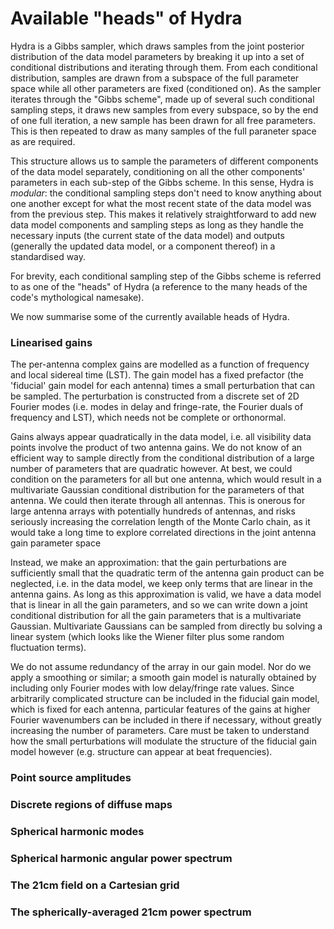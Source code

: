 # Available "heads" of Hydra
Hydra is a Gibbs sampler, which draws samples from the joint posterior distribution of the data model parameters by breaking it up into a set of conditional distributions and iterating through them. From each conditional distribution, samples are drawn from a subspace of the full parameter space while all other parameters are fixed (conditioned on). As the sampler iterates through the "Gibbs scheme", made up of several such conditional sampling steps, it draws new samples from every subspace, so by the end of one full iteration, a new sample has been drawn for all free parameters. This is then repeated to draw as many samples of the full paraneter space as are required.

This structure allows us to sample the parameters of different components of the data model separately, conditioning on all the other components' parameters in each sub-step of the Gibbs scheme. In this sense, Hydra is _modular_: the conditional sampling steps don't need to know anything about one another except for what the most recent state of the data model was from the previous step. This makes it relatively straightforward to add new data model components and sampling steps as long as they handle the necessary inputs (the current state of the data model) and outputs (generally the updated data model, or a component thereof) in a standardised way.

For brevity, each conditional sampling step of the Gibbs scheme is referred to as one of the "heads" of Hydra (a reference to the many heads of the code's mythological namesake).

We now summarise some of the currently available heads of Hydra.

### Linearised gains
The per-antenna complex gains are modelled as a function of frequency and local sidereal time (LST). The gain model has a fixed prefactor (the 'fiducial' gain model for each antenna) times a small perturbation that can be sampled. The perturbation is constructed from a discrete set of 2D Fourier modes (i.e. modes in delay and fringe-rate, the Fourier duals of frequency and LST), which needs not be complete or orthonormal.

Gains always appear quadratically in the data model, i.e. all visibility data points involve the product of two antenna gains. We do not know of an efficient way to sample directly from the conditional distribution of a large number of parameters that are quadratic however. At best, we could condition on the parameters for all but one antenna, which would result in a multivariate Gaussian conditional distribution for the parameters of that antenna. We could then iterate through all antennas. This is onerous for large antenna arrays with potentially hundreds of antennas, and risks seriously increasing the correlation length of the Monte Carlo chain, as it would take a long time to explore correlated directions in the joint antenna gain parameter space

Instead, we make an approximation: that the gain perturbations are sufficiently small that the quadratic term of the antenna gain product can be neglected, i.e. in the data model, we keep only terms that are linear in the antenna gains. As long as this approximation is valid, we have a data model that is linear in all the gain parameters, and so we can write down a joint conditional distribution for all the gain parameters that is a multivariate Gaussian. Multivariate Gaussians can be sampled from directly bu solving a linear system (which looks like the Wiener filter plus some random fluctuation terms).

We do not assume redundancy of the array in our gain model. Nor do we apply a smoothing or similar; a smooth gain model is naturally obtained by including only Fourier modes with low delay/fringe rate values. Since arbitrarily complicated structure can be included in the fiducial gain model, which is fixed for each antenna, particular features of the gains at higher Fourier wavenumbers can be included in there if necessary, without greatly increasing the number of parameters. Care must be taken to understand how the small perturbations will modulate the structure of the fiducial gain model however (e.g. structure can appear at beat frequencies).

### Point source amplitudes


### Discrete regions of diffuse maps



### Spherical harmonic modes



### Spherical harmonic angular power spectrum


### The 21cm field on a Cartesian grid


### The spherically-averaged 21cm power spectrum
